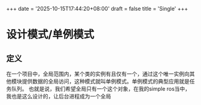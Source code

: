 +++
date = '2025-10-15T17:44:20+08:00'
draft = false
title = 'Single'
+++


# 设计模式/单例模式

## 定义


在一个项目中，全局范围内，某个类的实例有且仅有一个，通过这个唯一实例向其他模块提供数据的全局访问，这种模式就叫单例模式。单例模式的典型应用就是任务队列。
也就是说，我们希望全局只有一个这个对象，在我的simple ros当中，我也是这么设计的，让后台进程成为一个全局

